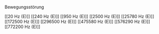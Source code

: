 

Bewegungsstörung

[[20 Hz (E)]]
[[240 Hz (E)]]
[[950 Hz (E)]]
[[2500 Hz (E)]]
[[25780 Hz (E)]]
[[172500 Hz (E)]]
[[296500 Hz (E)]]
[[475580 Hz (E)]]
[[576290 Hz (E)]]
[[772200 Hz (E)]]